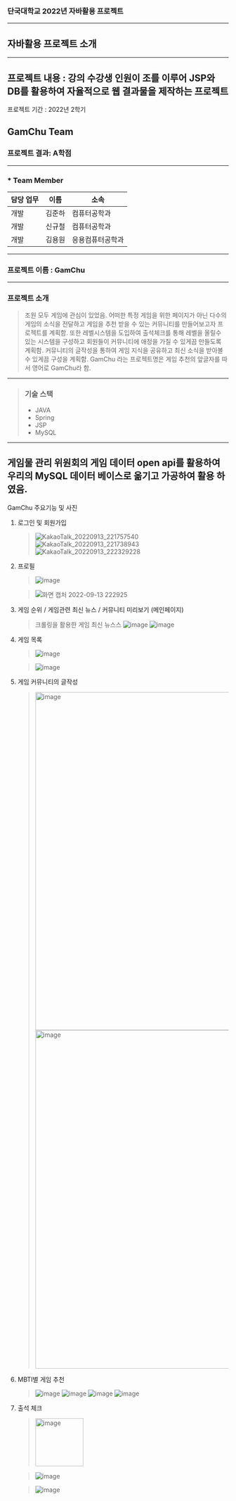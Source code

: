 ### 단국대학교 2022년 자바활용 프로젝트
-------------------------------
## 자바활용 프로젝트 소개
-------------------------------
프로젝트 내용 : 강의 수강생 인원이 조를 이루어 JSP와 DB를 활용하여 자율적으로 웹 결과물을 제작하는 프로젝트 
-------------------------------
프로젝트 기간 : 2022년 2학기

GamChu Team
-------------------------------
### 프로젝트 결과: A학점
-------------------------------
### * Team Member
담당 업무 | 이름 | 소속
---|---|---|
개발 | 김준하 | 컴퓨터공학과
개발 | 신규철 | 컴퓨터공학과
개발 | 김용원 | 응용컴퓨터공학과

-------------------------------
### 프로젝트 이름 : GamChu
-------------------------------
### 프로젝트 소개

> 조원 모두 게임에 관심이 있었음. 어떠한 특정 게임을 위한 페이지가 아닌 다수의 게임의 소식을 전달하고 게임을 추천 받을 수 있는 커뮤니티를 만들어보고자 프로젝트를 계획함. 또한 레벨시스템을 도입하여 출석체크를 통해 레벨을 올릴수 있는 시스템을 구성하고 회원들이 커뮤니티에 애정을 가질 수 있게끔 만들도록 계획함. 커뮤니티의 글작성을 통하여 게임 지식을 공유하고 최신 소식을 받아볼 수 있게끔 구성을 계획함. GamChu 라는 프로젝트명은 게임 추천의 앞글자를 따서 영어로 GamChu라 함.
--------------------------------
> ### 기술 스택
> * JAVA
> * Spring
> * JSP
> * MySQL
---------------------------------
게임물 관리 위원회의 게임 데이터 open api를 활용하여 우리의 MySQL 데이터 베이스로 옮기고 가공하여 활용 하였음.
---------------------------------
GamChu 주요기능 및 사진
1. 로그인 및 회원가입
   > ![KakaoTalk_20220913_221757540](https://github.com/kyuchory/javaProject_gameCommunity/assets/87301355/c110f22d-8aec-4018-9254-a94db2eab16c)
   > ![KakaoTalk_20220913_221738943](https://github.com/kyuchory/javaProject_gameCommunity/assets/87301355/66689e16-1d82-49a6-a387-7adabe7e9177)
   > ![KakaoTalk_20220913_222329228](https://github.com/kyuchory/javaProject_gameCommunity/assets/87301355/4038f7da-45a8-425d-b121-a0fde087f5a4)
2. 프로필
   > ![image](https://github.com/kyuchory/javaProject_gameCommunity/assets/87301355/6e1dce8d-bd75-4718-8c3c-33e54a792369)

   > ![화면 캡처 2022-09-13 222925](https://github.com/kyuchory/javaProject_gameCommunity/assets/87301355/3281cd7a-bfa5-4239-ba7e-7f030771637b)

3. 게임 순위 / 게임관련 최신 뉴스 / 커뮤니티 미리보기 (메인페이지)
   > 크롤링을 활용한 게임 최신 뉴스스
   >![image](https://github.com/kyuchory/javaProject_gameCommunity/assets/87301355/13b2eaa4-8d9f-4681-bfd4-ec4da3de5570)
   >![image](https://github.com/kyuchory/javaProject_gameCommunity/assets/87301355/7396dab7-7ba0-414e-896f-0ffd9237e6b4)

5. 게임 목록
   >![image](https://github.com/kyuchory/javaProject_gameCommunity/assets/87301355/f5646ba8-6b4c-456c-977a-eaca4a993cdc)

   >![image](https://github.com/kyuchory/javaProject_gameCommunity/assets/87301355/a8b8a9bc-0c7c-4d26-b1fe-e91a2565a489)
6. 게임 커뮤니티의 글작성
   ><img width="769" alt="image" src="https://github.com/kyuchory/javaProject_gameCommunity/assets/87301355/6fcc9d13-91f1-42b4-9680-70ed403c081a">
   ><img width="770" alt="image" src="https://github.com/kyuchory/javaProject_gameCommunity/assets/87301355/87e4016d-3684-4b29-8879-fc598ae648cb">


7. MBTI별 게임 추천
   > ![image](https://github.com/kyuchory/javaProject_gameCommunity/assets/87301355/765a4056-c82e-4332-ad61-f67318da730a)
   > ![image](https://github.com/kyuchory/javaProject_gameCommunity/assets/87301355/046bfadf-79f1-40ec-8365-d01610715d56)
   > ![image](https://github.com/kyuchory/javaProject_gameCommunity/assets/87301355/16b3b95d-233e-4832-9aa8-b4fa43f7a895)
   > ![image](https://github.com/kyuchory/javaProject_gameCommunity/assets/87301355/926d326b-fe9b-4d44-805a-31b768ead898)

8. 출석 체크
   > <img width="109" alt="image" src="https://github.com/kyuchory/javaProject_gameCommunity/assets/87301355/c58130cb-a9ff-4219-b4e9-222005c32418">
   
   >![image](https://github.com/kyuchory/javaProject_gameCommunity/assets/87301355/e3a1d059-6fac-4c32-a5b1-69a99c2cc0fb)
   
   >![image](https://github.com/kyuchory/javaProject_gameCommunity/assets/87301355/d81b387c-4b3a-4188-bb5b-a5812f486b7f)
